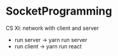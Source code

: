 # SocketProgramming
CS XI: network with client and server

+ run server -> yarn run server
+ run client -> yarn run react
